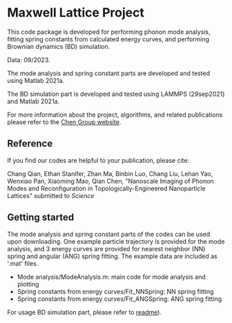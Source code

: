 # Maxwell Lattice Project

This code package is developed for performing phonon mode analysis, fitting spring constants from calculated energy curves, and performing Brownian dynamics (BD) simulation.

Data: 09/2023.

The mode analysis and spring constant parts are developed and tested using Matlab 2021a.  

The BD simulation part is developed and tested using LAMMPS (29sep2021) and Matlab 2021a.

For more information about the project, algorithms, and related publications please refer to the [Chen Group website](https://chenlab.matse.illinois.edu/).  

## Reference
If you find our codes are helpful to your publication, please cite:

Chang Qian, Ethan Stanifer, Zhan Ma, Binbin Luo, Chang Liu, Lehan Yao, Wenxiao Pan,  Xiaoming Mao, Qian Chen, "Nanoscale Imaging of Phonon Modes and Reconfiguration in Topologically-Engineered Nanoparticle Lattices" submitted to _Science_

## Getting started

The mode analysis and spring constant parts of the codes can be used upon downloading. One example particle trajectory is provided for the mode analysis, and 3 energy curves are provided for nearest neighbor (NN) spring and angular (ANG) spring fitting. The example data are included as '.mat' files.
- Mode analysis/ModeAnalysis.m: main code for mode analysis and plotting
- Spring constants from energy curves/Fit_NNSpring: NN spring fitting
- Spring constants from energy curves/Fit_ANGSpring: ANG spring fitting
  
For usage BD simulation part, please refer to [readme](https://github.com/chenlabUIUC/MaxwellLattice/blob/main/Brownian%20dynamics%20simulation/Readme.md)).

